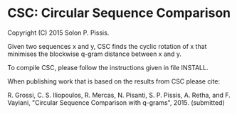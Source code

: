 CSC: Circular Sequence Comparison
===

Copyright (C) 2015 Solon P. Pissis.

Given two sequences x and y, CSC finds the cyclic rotation of x that
minimises the blockwise q-gram distance between x and y.

To compile CSC, please follow the instructions given in file INSTALL.

When publishing work that is based on the results from CSC please cite:

R. Grossi, C. S. Iliopoulos, R. Mercas, N. Pisanti, S. P. Pissis, A. Retha, and F. Vayiani, 
"Circular Sequence Comparison with q-grams", 2015. (submitted)
